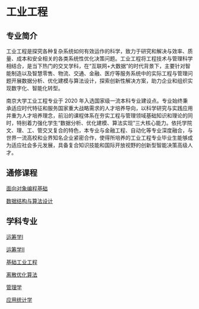 # 工业工程

## 专业简介

工业工程是探究各种复杂系统如何有效运作的科学，致力于研究和解决与效率、质量、成本和安全相关的各类系统性优化决策问题。工业工程将工程技术与管理科学相结合，是当下热门的交叉学科，在“互联网+大数据”的时代背景下，主要针对智能制造以及智慧零售、物流、交通、金融、医疗等服务系统中的实际工程与管理问题开展数据分析、优化建模与算法设计，探索创新性解决方案，助力企业和组织实现数字化、智能化转型。

南京大学工业工程专业于 2020 年入选国家级一流本科专业建设点。专业始终秉承适应时代特征和服务国家重大战略需求的人才培养导向，以科学研究与实践应用并重为人才培养理念，前沿的课程体系在夯实工程与管理领域基础知识和理论的同时，特别着力强化学生“数据分析、优化建模、算法实现”三大核心能力。依托学院文、理、工、管交叉复合的特色，本专业与金融工程、自动化等专业深度融合，与世界一流高校和业界知名企业紧密合作，使得所培养的工业工程专业毕业生能够成为适应社会多元发展，具备复合知识技能和国际开放视野的创新型智能决策高级人才。

## 通修课程

[面向对象编程基础](../cs/fop/index.md)

[数据结构与算法设计](../cs/dsa/dsa.md)

## 学科专业

[运筹学I](./or1/index.md)

[运筹学II](./or2/index.md)

[基础工业工程](./bie/index.md)

[离散优化算法](./doa/index.md)

[管理学](./man/index.md)

[应用统计学](./as/index.md)